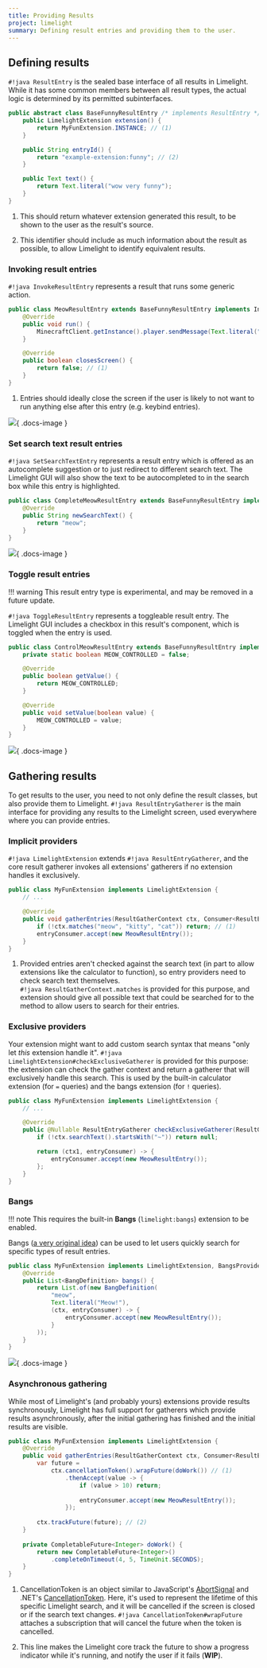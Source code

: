 ```yaml
---
title: Providing Results
project: limelight
summary: Defining result entries and providing them to the user.
---
```


## Defining results
`#!java ResultEntry` is the sealed base interface of all results in Limelight. While it has some common
members between all result types, the actual logic is determined by its permitted subinterfaces.

```java
public abstract class BaseFunnyResultEntry /* implements ResultEntry */ {
    public LimelightExtension extension() {
        return MyFunExtension.INSTANCE; // (1)
    }

    public String entryId() {
        return "example-extension:funny"; // (2)
    }

    public Text text() {
        return Text.literal("wow very funny");
    }
}
```

1. This should return whatever extension generated this result, to be shown to the user as the
result's source.

2. This identifier should include as much information about the result as possible, to allow Limelight
to identify equivalent results.

### Invoking result entries
`#!java InvokeResultEntry` represents a result that runs some generic action.

```java
public class MeowResultEntry extends BaseFunnyResultEntry implements InvokeResultEntry {
    @Override
    public void run() {
        MinecraftClient.getInstance().player.sendMessage(Text.literal("meow!"));
    }

    @Override
    public boolean closesScreen() {
        return false; // (1)
    }
}
```

1. Entries should ideally close the screen if the user is likely to not want to run anything else
after this entry (e.g. keybind entries).

![](../../assets/limelight/invoke_result_example.png){ .docs-image }

### Set search text result entries
`#!java SetSearchTextEntry` represents a result entry which is offered as an autocomplete suggestion or
to just redirect to different search text. The Limelight GUI will also show the text to be autocompleted to in the search box while this entry is highlighted.

```java
public class CompleteMeowResultEntry extends BaseFunnyResultEntry implements SetSearchTextEntry {
    @Override
    public String newSearchText() {
        return "meow";
    }
}
```

![](../../assets/limelight/autocomplete_result_example.png){ .docs-image }

### Toggle result entries

!!! warning
    This result entry type is experimental, and may be removed in a future update.

`#!java ToggleResultEntry` represents a toggleable result entry. The Limelight GUI includes a checkbox
in this result's component, which is toggled when the entry is used.

```java
public class ControlMeowResultEntry extends BaseFunnyResultEntry implements ToggleResultEntry {
    private static boolean MEOW_CONTROLLED = false;

    @Override
    public boolean getValue() {
        return MEOW_CONTROLLED;
    }

    @Override
    public void setValue(boolean value) {
        MEOW_CONTROLLED = value;
    }
}
```

![](../../assets/limelight/toggle_result_example.png){ .docs-image }


## Gathering results
To get results to the user, you need to not only define the result classes, but also provide them to
Limelight. `#!java ResultEntryGatherer` is the main interface for providing any results to the
Limelight screen, used everywhere where you can provide entries.

### Implicit providers
`#!java LimelightExtension` extends `#!java ResultEntryGatherer`, and the core result gatherer invokes
all extensions' gatherers if no extension handles it exclusively.

```java
public class MyFunExtension implements LimelightExtension {
    // ...

    @Override
    public void gatherEntries(ResultGatherContext ctx, Consumer<ResultEntry> entryConsumer) {
        if (!ctx.matches("meow", "kitty", "cat")) return; // (1)
        entryConsumer.accept(new MeowResultEntry());
    }
}
```

1. Provided entries aren't checked against the search text (in part to allow extensions like the
calculator to function), so entry providers need to check search text themselves.  
`#!java ResultGatherContext.matches` is provided for this purpose, and extension should give all
possible text that could be searched for to the method to allow users to search for their entries.

### Exclusive providers
Your extension might want to add custom search syntax that means "only let *this* extension handle it".
`#!java LimelightExtension#checkExclusiveGatherer` is provided for this purpose: the extension can check
the gather context and return a gatherer that will exclusively handle this search. This is used by the
built-in calculator extension (for `=` queries) and the bangs extension (for `!` queries).

```java
public class MyFunExtension implements LimelightExtension {
    // ...

    @Override
    public @Nullable ResultEntryGatherer checkExclusiveGatherer(ResultGatherContext ctx) {
        if (!ctx.searchText().startsWith("~")) return null;

        return (ctx1, entryConsumer) -> {
            entryConsumer.accept(new MeowResultEntry());
        };
    }
}
```

### Bangs

!!! note
    This requires the built-in **Bangs** (`limelight:bangs`) extension to be enabled.

Bangs ([a very original idea](https://duckduckgo.com/bangs)) can be used to let users quickly search
for specific types of result entries.

```java
public class MyFunExtension implements LimelightExtension, BangsProvider {
    @Override
    public List<BangDefinition> bangs() {
        return List.of(new BangDefinition(
            "meow",
            Text.literal("Meow!"),
            (ctx, entryConsumer) -> {
                entryConsumer.accept(new MeowResultEntry());
            }
        ));
    }
}
```

![](../../assets/limelight/bangs_example.png){ .docs-image }

### Asynchronous gathering
While most of Limelight's (and probably yours) extensions provide results synchronously, Limelight has
full support for gatherers which provide results asynchronously, after the initial gathering has
finished and the initial results are visible.

```java
public class MyFunExtension implements LimelightExtension {
    @Override
    public void gatherEntries(ResultGatherContext ctx, Consumer<ResultEntry> entryConsumer) {
        var future =
            ctx.cancellationToken().wrapFuture(doWork()) // (1)
                .thenAccept(value -> {
                    if (value > 10) return;
                    
                    entryConsumer.accept(new MeowResultEntry());
                });
        
        ctx.trackFuture(future); // (2)
    }
    
    private CompletableFuture<Integer> doWork() {
        return new CompletableFuture<Integer>()
            .completeOnTimeout(4, 5, TimeUnit.SECONDS);
    }
}
```

1. CancellationToken is an object similar to JavaScript's
[AbortSignal](https://developer.mozilla.org/en-US/docs/Web/API/AbortSignal) and .NET's 
[CancellationToken](https://learn.microsoft.com/en-us/dotnet/api/system.threading.cancellationtoken).
Here, it's used to represent the lifetime of this specific Limelight search, and it will be cancelled
if the screen is closed or if the search text changes. `#!java CancellationToken#wrapFuture` attaches
a subscription that will cancel the future when the token is cancelled.

2. This line makes the Limelight core track the future to show a progress indicator while it's
running, and notify the user if it fails (**WIP**).